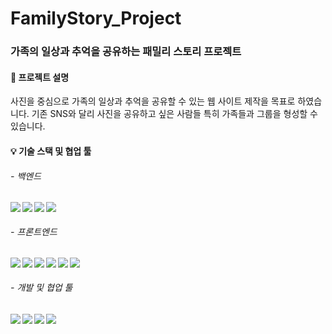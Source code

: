 # FamilyStory_Project
### 가족의 일상과 추억을 공유하는 패밀리 스토리 프로젝트
#### :seedling: 프로젝트 설명
사진을 중심으로 가족의 일상과 추억을 공유할 수 있는 웹 사이트 제작을 목표로 하였습니다.
기존 SNS와 달리 사진을 공유하고 싶은 사람들 특히 가족들과 그룹을 형성할 수 있습니다.

#### :bulb: 기술 스택 및 협업 툴
###### - 백엔드
<img src="https://img.shields.io/badge/SpringBoot-6DB33F?style=flat-square&logo=Spring Boot&logoColor=white" align="left"/>
<img src="https://img.shields.io/badge/Java-007396?style=flat-square&logo=Java&logoColor=white" align="left"/>
<img src="https://img.shields.io/static/v1?label=DB&message=H2 Database&color=336699" align="left"/>
<img src="https://img.shields.io/badge/Gradle-02303A?style=flat-square&logo=Gradle&logoColor=white" align="left"/>   
<br>

###### - 프론트엔드
<img src="https://img.shields.io/badge/HTML5-E34F26?style=flat-square&logo=HTML5&logoColor=white" align="left"/>
<img src="https://img.shields.io/badge/JavaScript-F7DF1E?style=flat-square&logo=JavaScript&logoColor=white" align="left"/>
<img src="https://img.shields.io/badge/css-1572B6?style=flat-square&logo=css3&logoColor=white" align="left"/>
<img src="https://img.shields.io/badge/jQuery-0769AD?style=flat-square&logo=jQuery&logoColor=white" align="left"/>
<img src="https://img.shields.io/badge/bootstrap-7952B3?style=flat-square&logo=bootstrap&logoColor=white" align="left"/>
<img src="https://img.shields.io/badge/Thymeleaf-%23005C0F.svg?style=flat-square&logo=Thymeleaf&logoColor=white" align="left" />  
<br>

###### - 개발 및 협업 툴
<img src="https://img.shields.io/badge/Intellij IDEA-000000?style=flat-square&logo=Intellij IDEA&logoColor=white" align="left"/>
<img src="https://img.shields.io/badge/GitHub-181717?style=flat-square&logo=GitHub&logoColor=white" align="left"/>
<img src="https://img.shields.io/badge/Figma-F24E1E?style=flat-square&logo=Figma&logoColor=white" align="left"/>
<img src="https://img.shields.io/badge/Notion-%23000000.svg?style=flat-square&logo=notion&logoColor=white" align="left" />
<br>
